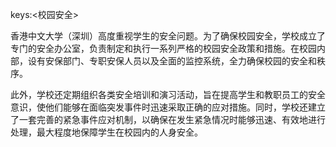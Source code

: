 keys:<校园安全>


香港中文大学（深圳）高度重视学生的安全问题。为了确保校园安全，学校成立了专门的安全办公室，负责制定和执行一系列严格的校园安全政策和措施。在校园内部，设有安保部门、专职安保人员以及全面的监控系统，全力确保校园的安全和秩序。

此外，学校还定期组织各类安全培训和演习活动，旨在提高学生和教职员工的安全意识，使他们能够在面临突发事件时迅速采取正确的应对措施。同时，学校还建立了一套完善的紧急事件应对机制，以确保在发生紧急情况时能够迅速、有效地进行处理，最大程度地保障学生在校园内的人身安全。